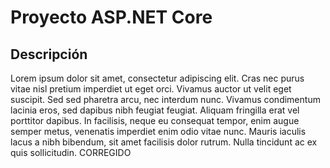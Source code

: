 # Proyecto ASP.NET Core

## Descripción

Lorem ipsum dolor sit amet, consectetur adipiscing elit. Cras nec purus vitae nisl pretium imperdiet ut eget orci. Vivamus auctor ut velit eget suscipit. Sed sed pharetra arcu, nec interdum nunc. Vivamus condimentum lacinia eros, sed dapibus nibh feugiat feugiat. Aliquam fringilla erat vel porttitor dapibus. In facilisis, neque eu consequat tempor, enim augue semper metus, venenatis imperdiet enim odio vitae nunc. Mauris iaculis lacus a nibh bibendum, sit amet facilisis dolor rutrum. Nulla tincidunt ac ex quis sollicitudin.
CORREGIDO
